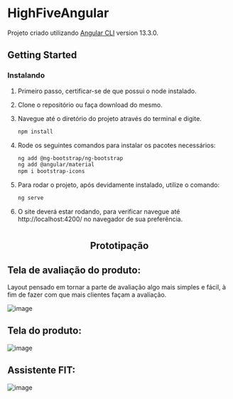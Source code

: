 # HighFiveAngular

Projeto criado utilizando [Angular CLI](https://github.com/angular/angular-cli) version 13.3.0.



## Getting Started



### Instalando

1. Primeiro passo, certificar-se de que possui o node instalado. 

2. Clone o repositório ou faça download do mesmo.  
  

3. Navegue até o diretório do projeto através do terminal e digite.

   ```sh
   npm install
   ```
4. Rode os seguintes comandos para instalar os pacotes necessários:

   ```sh   
   ng add @ng-bootstrap/ng-bootstrap 
   ng add @angular/material
   npm i bootstrap-icons   
   ```

5. Para rodar o projeto, após devidamente instalado, utilize o comando:
   
   ```sh
   ng serve
   ```
6. O site deverá estar rodando, para verificar navegue até http://localhost:4200/ no navegador de sua preferência. 



#

<h2 align="center"> Prototipação </h2>

## Tela de avaliação do produto: 
Layout pensado em tornar a parte de avaliação algo mais simples e fácil, à fim de fazer com que mais clientes façam a avaliação.

![image](https://user-images.githubusercontent.com/88169337/170609013-299f8019-e16d-48eb-bb57-a9b239938b50.png)



## Tela do produto:

![image](https://user-images.githubusercontent.com/88169337/170609231-21656a4b-1050-451c-b70a-fab83996b214.png)


## Assistente FIT:

![image](https://user-images.githubusercontent.com/88169337/170609503-8c874a34-dc98-4d3b-90ca-89a6790e475c.png)


